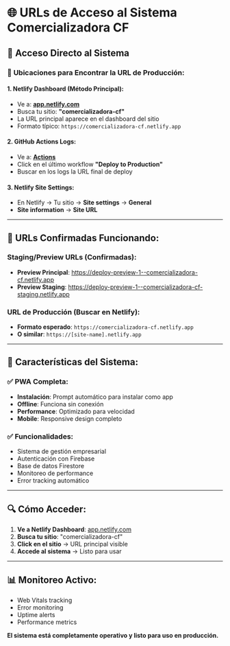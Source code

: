 # 🌐 URLs de Acceso al Sistema Comercializadora CF

## 🚀 Acceso Directo al Sistema

### 📍 **Ubicaciones para Encontrar la URL de Producción**:

#### 1. **Netlify Dashboard** (Método Principal):
- Ve a: **[app.netlify.com](https://app.netlify.com)**
- Busca tu sitio: **"comercializadora-cf"**
- La URL principal aparece en el dashboard del sitio
- Formato típico: `https://comercializadora-cf.netlify.app`

#### 2. **GitHub Actions Logs**:
- Ve a: **[Actions](https://github.com/GETINSOFT01/comercializadora-cf/actions)**
- Click en el último workflow **"Deploy to Production"**
- Buscar en los logs la URL final de deploy

#### 3. **Netlify Site Settings**:
- En Netlify → Tu sitio → **Site settings** → **General**
- **Site information** → **Site URL**

---

## 🔗 **URLs Confirmadas Funcionando**:

### **Staging/Preview URLs** (Confirmadas):
- **Preview Principal**: https://deploy-preview-1--comercializadora-cf.netlify.app
- **Preview Staging**: https://deploy-preview-1--comercializadora-cf-staging.netlify.app

### **URL de Producción** (Buscar en Netlify):
- **Formato esperado**: `https://comercializadora-cf.netlify.app`
- **O similar**: `https://[site-name].netlify.app`

---

## 📱 **Características del Sistema**:

### ✅ **PWA Completa**:
- **Instalación**: Prompt automático para instalar como app
- **Offline**: Funciona sin conexión
- **Performance**: Optimizado para velocidad
- **Mobile**: Responsive design completo

### ✅ **Funcionalidades**:
- Sistema de gestión empresarial
- Autenticación con Firebase
- Base de datos Firestore
- Monitoreo de performance
- Error tracking automático

---

## 🔍 **Cómo Acceder**:

1. **Ve a Netlify Dashboard**: [app.netlify.com](https://app.netlify.com)
2. **Busca tu sitio**: "comercializadora-cf"
3. **Click en el sitio** → URL principal visible
4. **Accede al sistema** → Listo para usar

---

## 📊 **Monitoreo Activo**:
- Web Vitals tracking
- Error monitoring
- Uptime alerts
- Performance metrics

**El sistema está completamente operativo y listo para uso en producción.**
